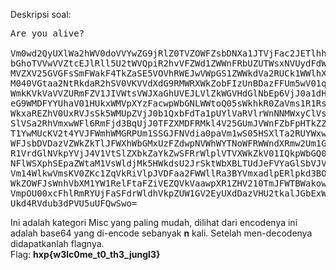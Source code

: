 Deskripsi soal:
<pre>
Are you alive?

Vm0wd2QyUXlWa2hWV0doVVYwZG9jRlZ0TVZOWFZsbDNXa1JTVjFac2JETlhhMUpUVmpGYWMySkVU
bGhoTVVwVVZtcEJlRll5U2tWVQpiR2hvVFZWd1ZWWnFRbUZUTWsxNVUydFdWUXBpU0VKWVZtMTRk
MVZXV25GVGFsSmFWakF4TkZaSE5VOVhRWEJwVWpGS1ZWWkdVa2RUCk1WWlhXa1prWVZKR1NsVlVW
M040VGtaa2NtRkdaR2hSV0VKVVdXdG9RMWRXWkZobFIzUnBDazFFUm5wV01qVkxXVlpPU1ZGdVRs
WmkKVkVaVVZURmFZV1JIVWtsVWJXaGhUVEJLVlZkWGVHdGlNbEp6VjJ0a1dHSlViRk5EYXpGelYy
eG9WMDFYYUhaV01HUkxWMVpXYzFacwpWbGNLWWtoQ05sWkhkR0ZaVms1R1RsWmFhMUp0YUZOV01G
WkxaREZhV0UxRVJsSk5WMUpZVjJ0b1QxbFdTa1pUYlVaRVlrWnNNMWxyClVsTlhSMFY0WTBoS1Yy
SlVSa2RhVmxwWFl6RmFjd3BqUjJ0TFZXMDFRMkl4V25GUmJVWnFZbFpHTkZZeU5VOVpWa3AwWVVa
T1YwMUcKV2t4YVJFWmhWMGRPUm1SSGJFNVdia0paVm1wS05HSXlTa2RUYWxwcFVtczFSVmxzVm5k
WFJsbDVDazVZWkZkTlJFWXhWbGMxUzFZdwpNVWhWYTNoWFRWWndXRmw2Um1GamQzQlhZa2RPVEZa
R1VrdGlNVkpYVjJ4V1VtSlZXbkZaYkZwSFRrWlplVTVXWkZkV01IQkpWbGQ0CmExWXdNVWNLVjJ0
NFlWSXphSEpaZWtaM1VsWldjMk5HWkdsU2JrSktWbXBLTUdJeFVYaGlSbVJVWVRGd1ZWbHJXbUZT
Vm14WlkwVmsKV0ZKc1ZqVkRiVlpJVDFaa2FWWllRa3BYVmxadlpERlpkd3BOV0VaVFlrZG9hRlZz
WkZOWFJsWnhVbXM1YW1RelFtaFZiVEZQVkVaawpXR1ZHV210TmJFWTBWakowVjFVeVNraFZiRnBW
VmpOU00xcFhlRmRYUjFaSFdrWldhVkpZUW1GV2EyUXdDazVHU2tkalJGbExWRlZTCmMxSkdjRFpO
Ukd4RVdub3dPVU5uUFQwSwo=
</pre>
Ini adalah kategori Misc yang paling mudah, dilihat dari encodenya ini adalah base64 yang di-encode sebanyak <b>n</b> kali.
Setelah men-decodenya didapatkanlah flagnya.
<br />
Flag: <b>hxp{w3lc0me_t0_th3_jungl3}</b>

